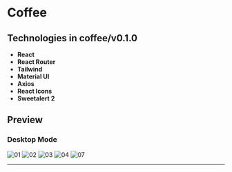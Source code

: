 # Coffee

## Technologies in coffee/v0.1.0

- **React**
- **React Router**
- **Tailwind**
- **Material UI**
- **Axios**
- **React Icons**
- **Sweetalert 2**


## Preview
### Desktop Mode

![01](https://user-images.githubusercontent.com/100797809/223477213-bfbf4c04-3dc9-477a-9c3f-87393dad0547.png)
![02](https://user-images.githubusercontent.com/100797809/223477263-05c05bbb-bac2-412c-aad3-cdbc85c2e13a.png)
![03](https://github.com/rzvkoli/coffee/assets/100797809/44a49ad2-8643-448f-800b-07ba6b52fef4)
![04](https://user-images.githubusercontent.com/100797809/223477294-9f60453e-0399-48a6-85e1-21e98531bc5b.png)
![07](https://user-images.githubusercontent.com/100797809/223504030-cd66471d-9900-4a2c-8ad8-d46ddf040b80.png)

---
